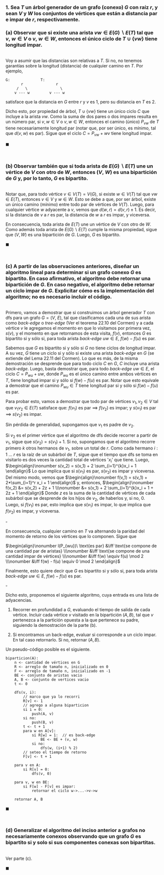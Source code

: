 ### 1. Sea $T$ un árbol generador de un grafo (conexo) $G$ con raíz $r$, y sean $V$ y $W$ los conjuntos de vértices que están a distancia par e impar de $r$, respectivamente.

### (a) Observar que si existe una arista $vw \in E(G) \backslash E(T)$ tal que $v,\ w \in V$ o $v,\ w \in W$, entonces el único ciclo de $T \cup \{vw\}$ tiene longitud impar.

\
Voy a asumir que las distancias son relativas a $T$. Si no, no tenemos garantías sobre la longitud (distancia) de cualquier camino en $T$. Por ejemplo, 
```
G:              T:
       r               r             
     /   \               \  
    v --- w         v --- w 

```
satisface que la distancia en $G$ entre $r$ y $v$ es $1$, pero su distancia en $T$ es $2$.

Dicho esto, por propiedad de árbol, $T \cup \{vw\}$ tiene un único ciclo $C$ que incluye a la arista $vw$. Como la suma de dos pares o dos impares resulta en un número par, si $v, w \in V$ o $v, w \in W$, entonces el camino (único) $P_{vw}$ de $T$ tiene necesariamente longitud par (notar que, por ser único, es mínimo, tal que  $d(v, w)$ es par). Sigue que el ciclo $C = P_{vw} + wv$ tiene longitud impar.

$\blacksquare$


<br>

### (b) Observar también que si toda arista de $E(G) \backslash E(T)$ une un vértice de $V$ con otro de $W$, entonces $(V,\ W)$ es una bipartición de $G$ y, por lo tanto, $G$ es bipartito.

\
Notar que, para todo vértice $v \in V(T) = V(G)$, si existe $w \in V(T)$ tal que $vw \in E(T)$, entonces $v \in V$ y $w \in W$. Esto se debe a que, por ser árbol, existe un único camino (mínimo) entre todo par de vértices de $V(T)$. Luego, para cualquier vértice $w$ adyacente a $v$, vemos que $d(w, r) = d(v, r) \pm 1$. Es decir, si la distancia de $v$ a $r$ es par, la distancia de $w$ a $r$ es impar, y viceversa.

En consecuencia, toda arista de $E(T)$ une un vértice de $V$ con otro de $W$. Como además toda arista de $E(G)\backslash E(T)$ cumple la misma propiedad, sigue que $(V, W)$ es una bipartición de $G$. Luego, $G$ es bipartito. 

$\blacksquare$


<br>

### (c) A partir de las observaciones anteriores, diseñar un algoritmo lineal para determinar si un grafo conexo $G$ es bipartito. En caso afirmativo, el algoritmo debe retornar una bipartición de $G$. En caso negativo, el algoritmo debe retornar un ciclo impar de $G$. Explicitar cómo es la implementación del algoritmo; no es necesario incluir el código.

\
Primero, vamos a demostrar que si construimos un árbol generador $T$ con dfs para un grafo $G = (V,\ E)$, tal que clasificamos cada una de sus arista como *back-edge* o *tree-edge* (Ver el teorema 22.10 del Cormen) y a cada vértice $v$ le agregamos el momento en que lo visitamos por primera vez, $s(v)$, y el momento en que retornamos de esta visita, $f(v)$, entonces $G$ es bipartito si y sólo si, para toda arista *back-edge* $uw \in E$, $f(w) - f(u)$ es par.

Sabemos que $G$ es bipartito si y sólo si $G$ no tiene ciclos de longitud impar. A su vez, $G$ tiene un ciclo si y sólo si existe una arista *back-edge* en $G$ (se extiende del Lema 22.11 del Cormen). Lo que es más, de la misma demostración se desprende que para todo ciclo $C$ en $G$, $C$ incluye una arista *back-edge*. Luego, basta demostrar que, para todo *back-edge* $uw \in E$, el ciclo $C = P_{wu} + uw$, donde $P_{wu}$ es el único camino entre ambos vértices en $T$, tiene longitud impar si y sólo si $f(w) - f(u)$ es par. Notar que esto equivale a demostrar que el camino $P_{wu} \in T$ tiene longitud par si y sólo si $f(w) - f(u)$ es par. 

Para probar esto, vamos a demostrar que todo par de vértices $v_1, v_2 \in V$ tal que $v_1v_2 \in E(T)$  satisface que: $f(v_1)$ es par $\implies$ $f(v_2)$ es impar; y $s(v_1)$ es par $\implies$ $s(v_2)$ es impar. 

Sin pérdida de generalidad, supongamos que $v_1$ es padre de $v_2$. 

Si $v_2$ es el primer vértice que el algoritmo de dfs decide recorrer a partir de $v_1$, sigue que $s(v_2) = s(v_1) + 1$.  Si no, supongamos que el algoritmo recorre primero $k$ otros hermanos de $v_1$, sobre un total de $r$. Como cada hermano $i: 1\ ...\ r$ es la raíz de un subárbol de $T$, sigue que el tiempo que dfs se toma en visitarlo es dos veces la cantidad total de vértices '$x_i$' que tiene. Luego,
$\begin{align}\nonumber
    s(v_2) = s(v_1) + 2 \sum_{i=1}^{k}x_i + 1    
\end{align}$
Lo que implica que si $s(v_1)$ es par, $s(v_2)$ es impar y viceversa. Del mismo modo, vemos que
$\begin{align}\nonumber
    f(v_1) = s(v_1) + 2*\sum_{i=1}^r x_i + 1
\end{align}$ 
y, entonces, 
$\begin{align}\nonumber
    f(v_2) &= s(v_2) + 2z + 1 \\\nonumber
    &= s(v_1) + 2 \sum_{i=1}^{k}x_i + 1 + 2z + 1    
\end{align}$
Donde $z$ es la suma de la cantidad de vértices de cada subárbol que se desprende de los hijos de $v_2$, de haberlos y, si no, $0$.  Luego, si $f(v_1)$ es par, esto implica que $s(v_1)$ es impar, lo que implica que $f(v_2)$ es impar, y viceversa.

$\square$

En consecuencia, cualquier camino en $T$ va alternando la paridad del momento de retorno de los vértices que lo componen. Sigue que

$\begin{align}\nonumber
    l(P_{wu})\ \text{es par} 
        &\iff \text{se compone de una cantidad par de aristas} \\\nonumber
        &\iff \text{se compone de una cantidad impar de vértices} \\\nonumber
        &\iff f(w) \equiv f(u) \mod 2 \\\nonumber
        &\iff f(w) - f(u) \equiv 0 \mod 2 
\end{align}$

Finalmente, esto quiere decir que $G$ es bipartito si y sólo si, para toda arista *back-edge* $uw \in E$, $f(w) - f(u)$ es par.

$\square$

Dicho esto, proponemos el siguiente algoritmo, cuya entrada es una lista de adyacencias.

1. Recorrer en profundidad a $G$, evaluando el tiempo de salida de cada vértice. Incluir cada vértice $v$ visitado en la bipartición $(A, B)$, tal que $v$ pertenezca a la partición opuesta a la que pertenece su padre, siguiendo la demostración de la parte (b).

2. Si encontramos un back-edge, evaluar si corresponde a un ciclo impar. En tal caso retornarlo. Si no, retornar $(A, B)$.

Un pseudo-código posible es el siguiente.

```
biparticion(A):
    n <- cantidad de vértices en G 
    R <- arreglo de tamaño n, inicializado en 0
    F <- arreglo de tamaño n, inicializado en -1
    BE <- conjunto de aristas vacio
    A, B <- conjunto de vertices vacio
    t <- 0

    dfs(v, i):
        // marco que ya lo recorri
        R[v] <- 1
        // agrego a alguna biparticion
        si i = 0:
            push(A, v)
        si no:
            push(B, v)
        t <- t + 1
        para w en A[v]:
            si R[w] = 1:  // es back-edge
                BE <- BE + (v, w)
            si no:
                dfs(w, (i+1) % 2)
        // seteo el tiempo de retorno
        F[v] <- t + 1

    para v en A:
        si R[v] = 0:
            dfs(v, 0)

    para v, w en BE:
        si F[w] - F[v] es impar:
            retornar el ciclo w->...->v->w
    
    retornar A, B
```

$\blacksquare$


<br>

### (d) Generalizar el algoritmo del inciso anterior a grafos no necesariamente conexos observando que un grafo $G$ es bipartito si y solo si sus componentes conexas son bipartitas.

\
Ver parte (c).

$\blacksquare$
